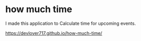 # how much time

I made this application to Calculate time for upcoming events.

https://devlover717.github.io/how-much-time/
